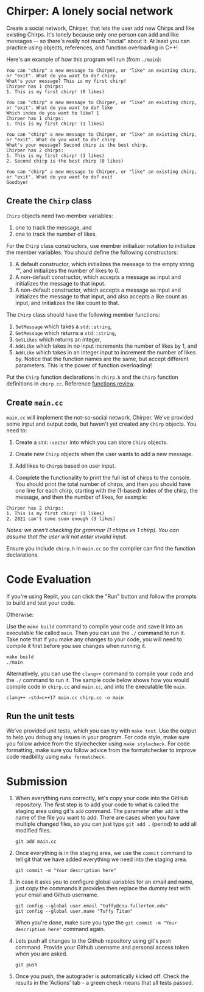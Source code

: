 # Chirper: A lonely social network

Create a social network, Chirper, that lets the user add new Chirps and like existing Chirps. It's lonely because only one person can add and like messages -- so there's really not much "social" about it. At least you can practice using objects, references, and function overloading in C++!

Here's an example of how this program will run (from ``./main``):

```
You can "chirp" a new message to Chirper, or "like" an existing chirp, or "exit". What do you want to do? chirp
What's your message? This is my first chirp!
Chirper has 1 chirps:
1. This is my first chirp! (0 likes)

You can "chirp" a new message to Chirper, or "like" an existing chirp, or "exit". What do you want to do? like
Which index do you want to like? 1
Chirper has 1 chirps:
1. This is my first chirp! (1 likes)

You can "chirp" a new message to Chirper, or "like" an existing chirp, or "exit". What do you want to do? chirp
What's your message? Second chirp is the best chirp.
Chirper has 2 chirps:
1. This is my first chirp! (1 likes)
2. Second chirp is the best chirp (0 likes)

You can "chirp" a new message to Chirper, or "like" an existing chirp, or "exit". What do you want to do? exit
Goodbye!
```

## Create the ``Chirp`` class

``Chirp`` objects need two member variables:
1. one to track the message, and
2. one to track the number of likes.

For the ``Chirp`` class constructors, use member initializer notation to initialize the member variables. You should define the following constructors:
1. A default constructor, which initializes the message to the empty string "", and initializes the number of likes to 0.
2. A non-default constructor, which accepts a message as input and initializes the message to that input.
3. A non-default constructor, which accepts a message as input and initializes the message to that input, and also accepts a like count as input, and initializes the like count to that.

The ``Chirp`` class should have the following member functions:
1. ``SetMessage`` which takes a ``std::string``,
2. ``GetMessage`` which returns a ``std::string``,
3. ``GetLikes`` which returns an integer,
4. ``AddLike`` which takes in no input increments the number of likes by 1, and
5. ``AddLike`` which takes in an integer input to increment the number of likes by. Notice that the function names are the same, but accept different parameters. This is the power of function overloading!


Put the ``Chirp`` function declarations in ``chirp.h`` and the ``Chirp`` function definitions in ``chirp.cc``. Reference [functions review](https://github.com/ILXL-guides/function-file-organization).

## Create ``main.cc``

``main.cc`` will implement the not-so-social network, Chirper. We've provided some input and output code, but haven't yet created any ``Chirp`` objects. You need to:

1. Create a ``std::vector`` into which you can store ``Chirp`` objects.

2. Create new ``Chirp`` objects when the user wants to add a new message.

3. Add likes to ``Chirp``s based on user input.

4. Complete the functionality to print the full list of chirps to the console. You should print the total number of chirps, and then you should have one line for each chirp, starting with the (1-based) index of the chirp, the message, and then the number of likes, for example:

```
Chirper has 2 chirps:
1. This is my first chirp! (1 likes)
2. 2021 can't come soon enough (3 likes)
```

*Notes: we aren't checking for grammar (1 chirps vs 1 chirp). You can assume that the user will not enter invalid input.*

Ensure you include ``chirp.h`` in ``main.cc`` so the compiler can find the function declarations.

# Code Evaluation

If you're using Replit, you can click the "Run" button and follow the prompts to build and test your code.

Otherwise:

Use the `make build` command to compile your code and save it into an executable file called `main`.
Then you can use the `./` command to run it. Take note that if you make any changes to your code, you will need to compile it first before you see changes when running it.

```
make build
./main
```

Alternatively, you can use the `clang++` command to compile your code and the `./` command to run it. 
The sample code below shows how you would compile code in `chirp.cc` and `main.cc`, and into the executable file `main`. 

```
clang++ -std=c++17 main.cc chirp.cc -o main
```


## Run the unit tests

We've provided unit tests, which you can try with ``make test``. Use the output to help you debug any issues in your program.
For code style, make sure you follow advice from the stylechecker using ``make stylecheck``.
For code formatting, make sure you follow advice from the formatchecker to improve code readbility using ``make formatcheck``.

# Submission
1. When everything runs correctly,  let's copy your code into the GitHub repository. The first step is to add your code to what is called the staging area using git's `add` command. The parameter after `add` is the name of the file you want to add. There are cases when you have multiple changed files, so you can just type `git add .` (period) to add all modified files.

    ```
    git add main.cc
    ```
1. Once everything is in the staging area, we use the `commit` command to tell git that we have added everything we need into the staging area.

    ```
    git commit -m "Your description here"
    ```
1. In case it asks you  to configure global variables for an email and name, just copy the commands it provides then replace the dummy text with your email and Github username.

    ```
    git config --global user.email "tuffy@csu.fullerton.edu"
    git config --global user.name "Tuffy Titan"
    ```
    When you're done, make sure you type the `git commit -m "Your description here"` command again.    
1. Lets push all changes to the Github repository using git's `push` command. Provide your Github username and personal access token when you are asked.

    ```
    git push
    ```
1. Once you push, the autograder is automatically kicked off. Check the results in the 'Actions' tab - a green check means that all tests passed.
